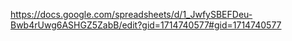 https://docs.google.com/spreadsheets/d/1_JwfySBEFDeu-Bwb4rUwg6ASHGZ5ZabB/edit?gid=1714740577#gid=1714740577
